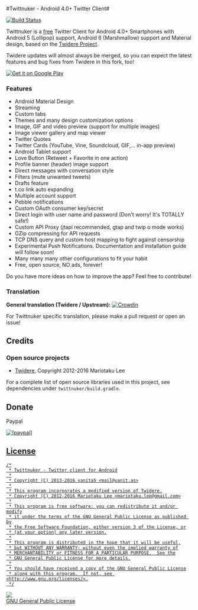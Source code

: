 #Twittnuker - Android 4.0+ Twitter Client#

[![Build Status](https://travis-ci.org/vanita5/twittnuker.svg?branch=master)](https://travis-ci.org/vanita5/twittnuker)

Twittnuker is a [free](https://www.gnu.org/philosophy/free-sw.html) Twitter Client for Android 4.0+ Smartphones with Android 5 (Lollipop) support, Android 6 (Marshmallow) support and Material design, based on the [Twidere Project](https://github.com/mariotaku/twidere).

Twidere updates will almost always be merged, so you can expect the latest features and bug fixes from Twidere in this fork, too!

<a href="https://play.google.com/store/apps/details?id=de.vanita5.twittnuker">
  <img alt="Get it on Google Play"
       src="http://www.android.com/images/brand/get_it_on_play_logo_large.png" />
</a>

### Features ###

* Android Material Design
* Streaming
* Custom tabs
* Themes and many design customization options
* Image, GIF and video preview (support for multiple images)
* Image viewer gallery and map viewer
* Twitter Quotes
* Twitter Cards (YouTube, Vine, Soundcloud, GIF,... in-app preview)
* Android Tablet support
* Love Button (Retweet + Favorite in one action)
* Profile banner (header) image support
* Direct messages with conversation style
* Filters (mute unwanted tweets)
* Drafts feature
* t.co link auto expanding
* Multiple account support
* Pebble notifications
* Custom OAuth consumer key/secret
* Direct login with user name and password (Don't worry! It's TOTALLY safe!)
* Custom API Proxy (jtapi recommended, gtap and twip o mode works)
* GZip compressing for API requests
* TCP DNS query and custom host mapping to fight against censorship
* Experimental Push Notifications. Documentation and installation guide will follow soon!
* Many many many other configurations to fit your habit
* Free, open source, NO ads, forever!

Do you have more ideas on how to improve the app? Feel free to contribute!


### Translation ###

**General translation (Twidere / Upstream):** [![Crowdin](https://d322cqt584bo4o.cloudfront.net/twidere/localized.svg)](https://crowdin.com/project/twidere)

For Twittnuker specific translation, please make a pull request or open an issue!


## Credits ##

### Open source projects ###

* [Twidere](https://github.com/mariotaku/twidere), Copyright 2012-2016 Mariotaku Lee

For a complete list of open source libraries used in this project, see dependencies under `twittnuker/build.gradle`.

## Donate ##
Paypal

<a href="https://www.paypal.com/cgi-bin/webscr?cmd=_s-xclick&hosted_button_id=8PJGYL8TAE6SN"><img src="https://www.paypalobjects.com/en_US/i/btn/btn_donate_LG.gif" alt="[paypal]" />



## License ##


    /*
     * Twittnuker - Twitter client for Android
     *
     * Copyright (C) 2013-2016 vanita5 <mail@vanit.as>
     *
     * This program incorporates a modified version of Twidere.
     * Copyright (C) 2012-2016 Mariotaku Lee <mariotaku.lee@gmail.com>
     *
     * This program is free software: you can redistribute it and/or modify
     * it under the terms of the GNU General Public License as published by
     * the Free Software Foundation, either version 3 of the License, or
     * (at your option) any later version.
     *
     * This program is distributed in the hope that it will be useful,
     * but WITHOUT ANY WARRANTY; without even the implied warranty of
     * MERCHANTABILITY or FITNESS FOR A PARTICULAR PURPOSE.  See the
     * GNU General Public License for more details.
     *
     * You should have received a copy of the GNU General Public License
     * along with this program.  If not, see <http://www.gnu.org/licenses/>.
     */
     
<a href="https://www.gnu.org/licenses/gpl-3.0.en.html"><img src="https://www.gnu.org/graphics/gplv3-127x51.png"><br/>GNU General Public License</a>
